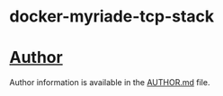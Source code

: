 # docker-myriade-tcp-stack


# [Author](AUTHOR.md)
Author information is available in the [AUTHOR.md](AUTHOR.md) file.
